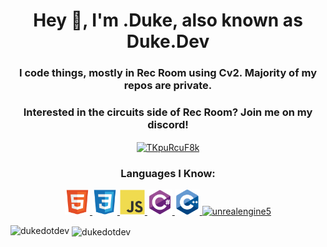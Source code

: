 <h1 align="center">Hey 👋, I'm .Duke, also known as Duke.Dev</h1>
<h3 align="center">I code things, mostly in Rec Room using Cv2. Majority of my repos are private.</h3>





<h3 align="center">Interested in the circuits side of Rec Room? Join me on my discord!</h3>
<p align="center">
<a href="https://discord.gg/TKpuRcuF8k" target="blank"><img align="center" src="https://raw.githubusercontent.com/rahuldkjain/github-profile-readme-generator/master/src/images/icons/Social/discord.svg" alt="TKpuRcuF8k" height="30" width="40" /></a>
</p>
<h3 align="center">Languages I Know:</h3>
<p align="center"> 

<p align="center"> 
<a href="https://www.w3schools.com/html/" target="_blank" rel="noreferrer"> <img src="https://raw.githubusercontent.com/devicons/devicon/master/icons/html5/html5-original.svg" alt="html5" width="40" height="40"/> </a>
<a href="https://www.w3schools.com/css/" target="_blank" rel="noreferrer"> <img src="https://raw.githubusercontent.com/devicons/devicon/master/icons/css3/css3-original.svg" alt="css3" width="40" height="40"/> </a>
<a href="https://www.w3schools.com/js/" target="_blank" rel="noreferrer"> <img src="https://raw.githubusercontent.com/devicons/devicon/master/icons/javascript/javascript-original.svg" alt="javascript" width="40" height="40"/> </a>
<a href="https://www.w3schools.com/cs/" target="_blank" rel="noreferrer"> <img src="https://raw.githubusercontent.com/devicons/devicon/master/icons/csharp/csharp-original.svg" alt="csharp" width="40" height="40"/> </a>
<a href="https://www.w3schools.com/cpp/" target="_blank" rel="noreferrer"> <img src="https://raw.githubusercontent.com/devicons/devicon/master/icons/cplusplus/cplusplus-original.svg" alt="cplusplus" width="40" height="40"/> </a>
<a href="https://unrealengine.com/" target="_blank" rel="noreferrer"> <img src="https://epicgames.ent.box.com/s/c2m8idcyejqvg5mjf4e2q73b7jbaghft/file/809821464608" alt="unrealengine5" width="40" height="40"/> </a>


<p><img align="left" src="https://github-readme-stats.vercel.app/api/top-langs?username=dukedotdev&show_icons=true&locale=en&layout=compact&theme=tokyonight" alt="dukedotdev" /></p>

<p>&nbsp;<img align="center" src="https://github-readme-stats.vercel.app/api?username=dukedotdev&show_icons=true&locale=en&theme=tokyonight" alt="dukedotdev" /></p>

